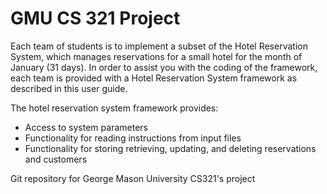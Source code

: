 <html>
<h1>GMU CS 321 Project</h1>

<p>Each team of students is to implement a subset of the Hotel Reservation System, which
manages reservations for a small hotel for the month of January (31 days). In order to assist
you with the coding of the framework, each team is provided with a Hotel Reservation System
framework as described in this user guide. </p>

<p>The hotel reservation system framework provides:</p>
<ul>
	<li>Access to system parameters</li>
	<li>Functionality for reading instructions from input files</li>
	<li>Functionality for storing retrieving, updating, and deleting reservations and customers</li>
</ul>

<footer>
	<p>Git repository for George Mason University CS321's project</p>
</footer>

</html>